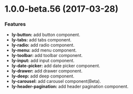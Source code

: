 <a name="1.0.0-beta.56"></a>
# 1.0.0-beta.56 (2017-03-28)

### Features
* **ly-button:** add button component.
* **ly-tabs:** add tabs component.
* **ly-radio:** add radio component.
* **ly-menu:** add menu component.
* **ly-toolbar:** add toolbar component.
* **ly-input:** add input component.
* **ly-date-picker:** add date picker component.
* **ly-drawer:** add drawer component.
* **ly-deep:** add deep component.
* **ly-carousel:** add carousel component(Beta).
* **ly-header-pagination:** add header pagination component.
